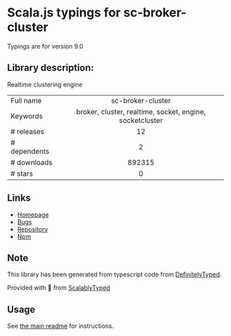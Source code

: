 
# Scala.js typings for sc-broker-cluster

Typings are for version 9.0

## Library description:
Realtime clustering engine

|                    |                 |
| ------------------ | :-------------: |
| Full name          | sc-broker-cluster |
| Keywords           | broker, cluster, realtime, socket, engine, socketcluster |
| # releases         | 12 |
| # dependents       | 2 |
| # downloads        | 892315 |
| # stars            | 0 |

## Links
- [Homepage](https://github.com/SocketCluster/sc-broker-cluster#readme)
- [Bugs](https://github.com/SocketCluster/sc-broker-cluster/issues)
- [Repository](https://github.com/SocketCluster/sc-broker-cluster)
- [Npm](https://www.npmjs.com/package/sc-broker-cluster)
    


## Note
This library has been generated from typescript code from [DefinitelyTyped](https://definitelytyped.org).

Provided with :purple_heart: from [ScalablyTyped](https://github.com/oyvindberg/ScalablyTyped)

## Usage
See [the main readme](../../readme.md) for instructions.


